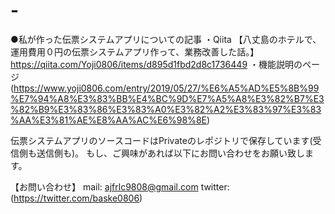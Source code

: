 # -


●私が作った伝票システムアプリについての記事
・Qiita 【八丈島のホテルで、運用費用０円の伝票システムアプリ作って、業務改善した話。】https://qiita.com/Yoji0806/items/d895d1fbd2d8c1736449
・機能説明のページ (https://www.yoji0806.com/entry/2019/05/27/%E6%A5%AD%E5%8B%99%E7%94%A8%E3%83%BB%E4%BC%9D%E7%A5%A8%E3%82%B7%E3%82%B9%E3%83%86%E3%83%A0%E3%82%A2%E3%83%97%E3%83%AA%E3%81%AE%E8%AA%AC%E6%98%8E)



伝票システムアプリのソースコードはPrivateのレポジトリで保存しています(受信側も送信側も)。
もし、ご興味があれば以下にお問い合わせをお願い致します。

【お問い合わせ】
mail: ajfrlc9808@gmail.com
twitter: (https://twitter.com/baske0806)



